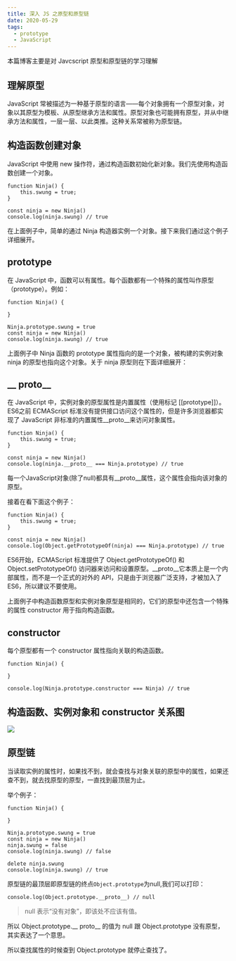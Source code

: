 ```yaml
---
title: 深入 JS 之原型和原型链
date: 2020-05-29
tags:
  - prototype
  - JavaScript
---
```


本篇博客主要是对 Javcscript 原型和原型链的学习理解
<!-- more -->

## 理解原型
JavaScript 常被描述为一种基于原型的语言——每个对象拥有一个原型对象，对象以其原型为模板、从原型继承方法和属性。原型对象也可能拥有原型，并从中继承方法和属性，一层一层、以此类推。这种关系常被称为原型链。 

## 构造函数创建对象
JavaScript 中使用 new 操作符，通过构造函数初始化新对象。我们先使用构造函数创建一个对象。

```
function Ninja() { 
    this.swung = true;
}

const ninja = new Ninja()
console.log(ninja.swung) // true
```
在上面例子中，简单的通过 Ninja 构造器实例一个对象。接下来我们通过这个例子详细展开。

## prototype
在 JavaScript 中，函数可以有属性。每个函数都有一个特殊的属性叫作原型（prototype）。例如：

```
function Ninja() { 
  
}

Ninja.prototype.swung = true
const ninja = new Ninja()
console.log(ninja.swung) // true
```
上面例子中 Ninja 函数的 prototype 属性指向的是一个对象，被构建的实例对象 ninja 的原型也指向这个对象。关于 ninja 原型则在下面详细展开：

## __ proto__
在 JavaScript 中，实例对象的原型属性是内置属性（使用标记 [[prototype]]）。ES6之前 ECMAScript 标准没有提供接口访问这个属性的，但是许多浏览器都实现了 JavaScript 非标准的内置属性__proto__来访问对象属性。

```
function Ninja() { 
    this.swung = true;
}

const ninja = new Ninja()
console.log(ninja.__proto__ === Ninja.prototype) // true
```
每一个JavaScript对象(除了null)都具有__proto__属性，这个属性会指向该对象的原型。

接着在看下面这个例子：

```
function Ninja() { 
    this.swung = true;
}

const ninja = new Ninja()
console.log(Object.getPrototypeOf(ninja) === Ninja.prototype) // true
```
ES6开始，ECMAScript 标准提供了 Object.getPrototypeOf() 和 Object.setPrototypeOf() 访问器来访问和设置原型。__proto__它本质上是一个内部属性，而不是一个正式的对外的 API，只是由于浏览器广泛支持，才被加入了 ES6，所以建议不要使用。

上面例子中构造函数原型和实例对象原型是相同的，它们的原型中还包含一个特殊的属性 constructor 用于指向构造函数。
## constructor
每个原型都有一个 constructor 属性指向关联的构造函数。

```
function Ninja() { 
  
}

console.log(Ninja.prototype.constructor === Ninja) // true
```

## 构造函数、实例对象和 constructor 关系图

![](https://user-gold-cdn.xitu.io/2020/5/12/172093ef6ae12661?w=978&h=964&f=png&s=248312)

## 原型链                                                                  

当读取实例的属性时，如果找不到，就会查找与对象关联的原型中的属性，如果还查不到，就去找原型的原型，一直找到最顶层为止。

举个例子：

```
function Ninja() { 
  
}

Ninja.prototype.swung = true
const ninja = new Ninja()
ninja.swung = false
console.log(ninja.swung) // false

delete ninja.swung
console.log(ninja.swung) // true
```
原型链的最顶层即原型链的终点`Object.prototype`为null,我们可以打印：

```
console.log(Object.prototype.__proto__) // null
```
> null 表示“没有对象”，即该处不应该有值。

所以 Object.prototype.__ proto__ 的值为 null 跟 Object.prototype 没有原型，其实表达了一个意思。

所以查找属性的时候查到 Object.prototype 就停止查找了。

